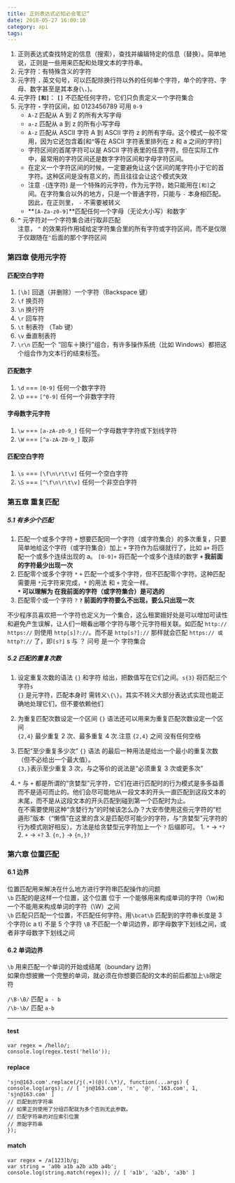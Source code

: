 ```yaml
---
title: 正则表达式必知必会笔记“
date: 2018-05-27 16:00:10
category: api
tags:
---
```


1. 正则表达式查找特定的信息（搜索），查找并编辑特定的信息（替换）。简单地说，正则是一些用来匹配和处理文本的字符串。
2. 元字符：有特殊含义的字符
3. 元字符 **`.`** 英文句号，可以匹配除换行符以外的任何单个字符，单个的字符、字母、数字甚至是其本身(**`\.`**)。
4. 元字符 **`[和]`**： **`[]`** 不匹配任何字符，它们只负责定义一个字符集合
5. 元字符 **`-`** 字符区间，如 0123456789 可用 `0-9`
   -  `A-Z` 匹配从 A 到 Z 的所有大写字母
   -  `a-z` 匹配从 a 到 z 的所有小写字母
   -  `A-z` 匹配从 ASCII 字符 A 到 ASCII 字符 z 的所有字母。这个模式一般不常用，因为它还包含着[和^等在 ASCII 字符表里排列在 z 和 a 之间的字符]
   -  字符区间的首尾字符可以是 ASCII 字符表里的任意字符。但在实际工作中，最常用的字符区间还是数字字符区间和字母字符区间。
   -  在定义一个字符区间的时候，一定要避免让这个区间的尾字符小于它的首字符。这种区间是没有意义的，而且往往会让这个模式失效
   -  注意 `-`(连字符) 是一个特殊的元字符，作为元字符，她只能用在`[和]`之间。在字符集合以外的地方，只是一个普通字符，只能与 `-` 本身相匹配。因此，在正则里， `-` 不需要被转义
   -  **`[A-Za-z0-9]`**匹配任何一个字母（无论大小写）和数字`
6. **`^`** 元字符对一个字符集合进行取非匹配  
   注意， `^` 的效果将作用域给定字符集合里的所有字符或字符区间，而不是仅限于仅跟随在`^`后面的那个字符区间

### 第四章 使用元字符

#### 匹配空白字符

1. `[\b]` 回退（并删除）一个字符（Backspace 键）
2. `\f` 换页符
3. `\n` 换行符
4. `\r` 回车符
5. `\t` 制表符 （Tab 键）
6. `\v` 垂直制表符
7. `\r\n` 匹配一个 “回车＋换行”组合，有许多操作系统（比如 Windows）都把这个组合作为文本行的结束标签。

#### 匹配数字

1. `\d` === `[0-9]` 任何一个数字字符
2. `\D` === `[^0-9]` 任何一个非数字字符

#### 字母数字元字符

1. `\w` === `[a-zA-z0-9_]` 任何一个字母数字字符或下划线字符
2. `\W` === `[^a-zA-Z0-9_]` 取非

#### 匹配空白字符

1. `\s` === `[\f\n\r\t\v]` 任何一个空白字符
2. `\S` === `[^\f\n\r\t\v]` 任何一个非空白字符

### 第五章 重复匹配

##### 5.1 有多少个匹配

1. 匹配一个或多个字符 `+`
   想要匹配同一个字符（或字符集合）的多次重复，只要简单地给这个字符（或字符集合）加上 `+` 字符作为后缀就行了，比如 `a+` 将匹配一个或多个连续出现的 a。 `[0-9]+` 将匹配一个或多个连续的数字
   **`+` 我前面的字符最少出现一次**
2. 匹配零个或多个字符 `*`
   `+` 匹配一个或多个字符，但不匹配零个字符。这种匹配需要用 `*`元字符来完成，`*` 的用法 和 `+` 完全一样。  
   **`*` 可以理解为 在我前面的字符（或字符集合）是可选的**
3. 匹配零个或一个字符 `?`
   **`?` 前面的字符要么不出现，要么只出现一次**

不少程序员喜欢把一个字符也定义为一个集合，这么租窦娥好处是可以增加可读性和避免产生误解，让人们一眼看出哪个字符与哪个元字符相关联。如匹配 `http:// https://` 则使用 `http[s]?://`。而不是 `http[s?]://` 那样就会匹配 `https:// 或 http?://` 了，即`[s?]` s 与 ？ 问号 是一个 字符集合

##### 5.2 匹配的重复次数

1. 设定重复次数的语法 `{}` 和字符 给出，把数值写在它们之间。`s{3}` 将匹配三个 字符`s`  
   `{}` 是元字符，匹配本身时 需转义`\{\}`。其实不转义大部分表达式实现也能正确地处理它们，但不要依赖他们

2. 为重复匹配次数设定一个区间
   `{}` 语法还可以用来为重复匹配次数设定一个区间  
   `{2,4}` 最少重复 2 次、最多重复 4 次.注意 `{2,4}` 之间 没有任何空格
3. 匹配“至少重复多少次”
   `{}` 语法 的最后一种用法是给出一个最小的重复次数（但不必给出一个最大值）。  
   `{3,}`表示至少重复 3 次，与之等价的说法是“必须重复 3 次或更多次”

4. `*` 与 `+` 都是所谓的“贪婪型”元字符，它们在进行匹配时的行为模式是多多益善而不是适可而止的。他们会尽可能地从一段文本的开头一直匹配到这段文本的末尾，而不是从这段文本的开头匹配到碰到第一个匹配时为止。  
   在不需要使用这种“贪婪行为”的时候该怎么办？大安市使用这些元字符的“栏遁形”版本（“懒惰”在这里的含义是匹配尽可能少的字符，与“贪婪型”元字符的行为模式刚好相反）。方法是给贪婪型元字符加上一个 `?` 后缀即可。 1. `*` → `*?` 2. `+` → `+?` 3. `{n,}` → `{n,}?`

### 第六章 位置匹配

#### 6.1 边界

位置匹配用来解决在什么地方进行字符串匹配操作的问题  
`\b` 匹配的是这样一个位置，这个位置 位于 一个能够用来构成单词的字符（\w)和一个不能用来构成单词的字符（\W）之间  
`\b` 匹配只匹配一个位置，不匹配任何字符。用`\bcat\b` 匹配到的字符串长度是 3 个字符(c a t) 不是 5 个字符
`\B` 不匹配一个单词边界，即字母数字下划线之间，或者非字母数字下划线之间

#### 6.2 单词边界

`\b` 用来匹配一个单词的开始或结尾（boundary 边界)  
如果你想披撇一个完整的单词，就必须在你想要匹配的文本的前后都加上`\b`限定符

`/\B-\B/` 匹配 `a - b`  
`/\b-\b/` 匹配 `a-b`

---

#### test

```
var regex = /hello/;
console.log(regex.test('hello'));
```

#### replace

```
'sjn@163.com'.replace(/j(.+)(@)(.\*)/, function(...args) {
console.log(args); // [ 'jn@163.com', 'n', '@', '163.com', 1, 'sjn@163.com' ]
// 匹配到的字符串
// 如果正则使用了分组匹配就为多个否则无此参数。
// 匹配字符串的对应索引位置
// 原始字符串
});
```

#### match

```
var regex = /a[123]b/g;
var string = 'a0b a1b a2b a3b a4b';
console.log(string.match(regex)); // [ 'a1b', 'a2b', 'a3b' ]
```
